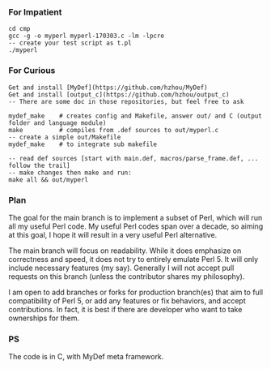 ### For Impatient
    cd cmp
    gcc -g -o myperl myperl-170303.c -lm -lpcre
    -- create your test script as t.pl
    ./myperl 

### For Curious
    Get and install [MyDef](https://github.com/hzhou/MyDef)
    Get and install [output_c](https://github.com/hzhou/output_c)
    -- There are some doc in those repositories, but feel free to ask

    mydef_make    # creates config and Makefile, answer out/ and C (output folder and language module)
    make          # compiles from .def sources to out/myperl.c
    -- create a simple out/Makefile
    mydef_make    # to integrate sub makefile

    -- read def sources [start with main.def, macros/parse_frame.def, ... follow the trail]
    -- make changes then make and run:
    make all && out/myperl

### Plan
The goal for the main branch is to implement a subset of Perl, which will run all my useful Perl code. My useful Perl codes span over a decade, so aiming at this goal, I hope it will result in a very useful Perl alternative. 

The main branch will focus on readability. While it does emphasize on correctness and speed, it does not try to entirely emulate Perl 5. It will only include necessary features (my say). Generally I will not accept pull requests on this branch (unless the contributor shares my philosophy).

I am open to add branches or forks for production branch(es) that aim to full compatibility of Perl 5, or add any features or fix behaviors, and accept contributions. In fact, it is best if there are developer who want to take ownerships for them. 
    
### PS
The code is in C, with MyDef meta framework.



